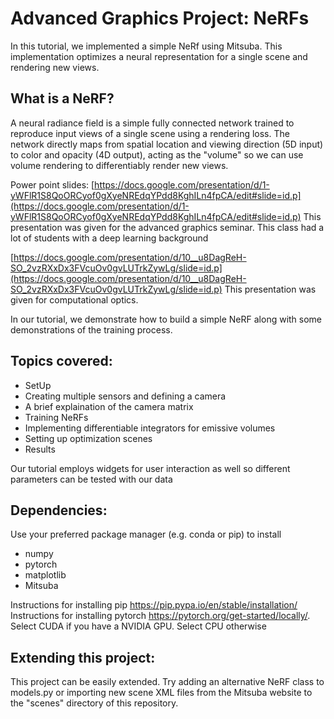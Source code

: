 # Advanced Graphics Project: NeRFs
In this tutorial, we implemented a simple NeRf using Mitsuba. This implementation optimizes a neural representation for a single 
scene and rendering new views.

## What is a NeRF?

A neural radiance field is a simple fully connected network trained to reproduce input views of a single scene using a rendering loss. The network directly maps from spatial location and viewing direction (5D input) to color and opacity (4D output), acting as the "volume" so we can use volume rendering to differentiably render new views.

Power point slides:
[https://docs.google.com/presentation/d/1-yWFlR1S8QoORCyof0gXyeNREdqYPdd8KghILn4fpCA/edit#slide=id.p](https://docs.google.com/presentation/d/1-yWFlR1S8QoORCyof0gXyeNREdqYPdd8KghILn4fpCA/edit#slide=id.p)
This presentation was given for the advanced graphics seminar. This class had a lot of students with a deep learning background

[https://docs.google.com/presentation/d/10__u8DagReH-SO_2vzRXxDx3FVcuOv0gvLUTrkZywLg/slide=id.p](https://docs.google.com/presentation/d/10__u8DagReH-SO_2vzRXxDx3FVcuOv0gvLUTrkZywLg/slide=id.p)
This presentation was given for computational optics. 

In our tutorial, we demonstrate how to build a simple NeRF along with some demonstrations of the training process. 

## Topics covered: 
* SetUp
* Creating multiple sensors and defining a camera
* A brief explaination of the camera matrix
* Training NeRFs
* Implementing differentiable integrators for emissive volumes
* Setting up optimization scenes
* Results

Our tutorial employs widgets for user interaction as well so different parameters can be tested with our data

## Dependencies:
Use your preferred package manager (e.g. conda or pip) to install
* numpy
* pytorch
* matplotlib
* Mitsuba

Instructions for installing pip https://pip.pypa.io/en/stable/installation/
Instructions for installing pytorch https://pytorch.org/get-started/locally/. Select CUDA if you have a NVIDIA GPU. Select CPU otherwise

## Extending this project:
This project can be easily extended. Try adding an alternative NeRF class to models.py or importing new scene XML files from the Mitsuba website to the "scenes"
directory of this repository.
